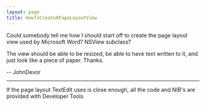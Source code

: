 ```yaml
---
layout: page
title: HowToCreateAPageLayoutView
---
```


Could somebody tell me how I should start off to create the page layout view used by Microsoft Word? NSView subclass?

The view should be able to be resized, be able to have text written to it, and just look like a piece of paper. Thanks.

-- JohnDevor

----

If the page layout TextEdit uses is close enough, all the code and NIB's are provided with Developer Tools

